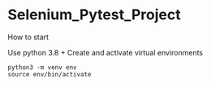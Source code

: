 # Selenium_Pytest_Project

How to start

Use python 3.8 +
Create and activate virtual environments

```
python3 -m venv env
source env/bin/activate
```

